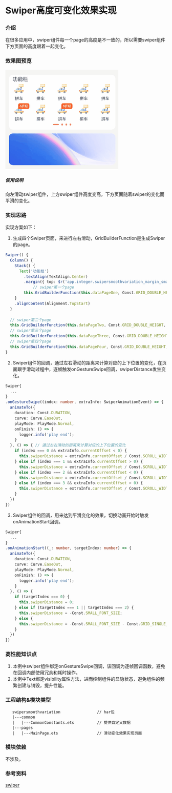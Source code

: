 # Swiper高度可变化效果实现

### 介绍

在很多应用中，swiper组件每一个page的高度是不一致的，所以需要swiper组件下方页面的高度跟着一起变化。

### 效果图预览

![](../../product/entry/src/main/resources/base/media/swiper_smooth_variation.gif)

##### 使用说明

向左滑动swiper组件，上方swiper组件高度变高，下方页面随着swiper的变化而平滑的变化。

### 实现思路

实现方案如下：
1. 生成四个Swiper页面，来进行左右滑动，GridBuilderFunction是生成Swiper的page。
```typescript
Swiper() {
  Column() {
    Stack() {
      Text('功能栏')
        .textAlign(TextAlign.Center)
        .margin({ top: $r('app.integer.swipersmoothvariation_margin_small'), left: $r('app.integer.swipersmoothvariation_default_padding') })
            // swiper第一个page
        this.GridBuilderFunction(this.dataPageOne, Const.GRID_DOUBLE_HEIGHT, Const.GRID_TEMPLATE)
    }
    .alignContent(Alignment.TopStart)
  }

  // swiper第二个page
  this.GridBuilderFunction(this.dataPageTwo, Const.GRID_DOUBLE_HEIGHT, Const.GRID_TEMPLATE)
  // swiper第三个page
  this.GridBuilderFunction(this.dataPageThree, Const.GRID_DOUBLE_HEIGHT, Const.GRID_TEMPLATE)
  // swiper第四个page
  this.GridBuilderFunction(this.dataPageFour, Const.GRID_DOUBLE_HEIGHT, Const.GRID_TEMPLATE)
}
```
2. Swiper组件的回调，通过左右滑动的距离来计算对应的上下位置的变化，在页面跟手滑动过程中，逐帧触发onGestureSwipe回调，swiperDistance发生变化。
```typescript
Swiper{
  ...
}
.onGestureSwipe((index: number, extraInfo: SwiperAnimationEvent) => {
  animateTo({
    duration: Const.DURATION,
    curve: Curve.EaseOut,
    playMode: PlayMode.Normal,
    onFinish: () => {
      logger.info('play end');
    }
  }, () => { // 通过左右滑动的距离来计算对应的上下位置的变化
    if (index === 0 && extraInfo.currentOffset < 0) {
      this.swiperDistance = extraInfo.currentOffset / Const.SCROLL_WIDTH * Const.SMALL_FONT_SIZE;
    } else if (index === 1 && extraInfo.currentOffset > 0) {
      this.swiperDistance = extraInfo.currentOffset / Const.SCROLL_WIDTH * Const.SMALL_FONT_SIZE - Const.SMALL_FONT_SIZE;
    } else if (index === 2 && extraInfo.currentOffset < 0) {
      this.swiperDistance = extraInfo.currentOffset / Const.SCROLL_WIDTH * Const.GRID_SINGLE_HEIGHT - Const.SMALL_FONT_SIZE;
    } else if (index === 3 && extraInfo.currentOffset > 0) {
      this.swiperDistance = extraInfo.currentOffset / Const.SCROLL_WIDTH * Const.GRID_SINGLE_HEIGHT - Const.SMALL_FONT_SIZE - Const.GRID_SINGLE_HEIGHT;
    }
  })
})
```
3. Swiper组件的回调，用来达到平滑变化的效果，切换动画开始时触发onAnimationStart回调。
```typescript
Swiper{
  ...
}
.onAnimationStart((_: number, targetIndex: number) => {
  animateTo({
    duration: Const.DURATION,
    curve: Curve.EaseOut,
    playMode: PlayMode.Normal,
    onFinish: () => {
      logger.info('play end');
    }
  }, () => {
    if (targetIndex === 0) {
      this.swiperDistance = 0;
    } else if (targetIndex === 1 || targetIndex === 2) {
      this.swiperDistance = -Const.SMALL_FONT_SIZE;
    } else {
      this.swiperDistance = -Const.SMALL_FONT_SIZE - Const.GRID_SINGLE_HEIGHT;
    }
  })
})
```
### 高性能知识点

1. 本例中swiper组件绑定onGestureSwipe回调，该回调为逐帧回调函数，避免在回调内部使用冗余和耗时操作。
2. 本例中Text绑定visibility属性方法，进而控制组件的显隐状态，避免组件的频繁创建与销毁，提升性能。

### 工程结构&模块类型

```
   swipersmoothvariation                // har包
   |---common
   |   |---CommonConstants.ets          // 提供自定义数据    
   |---pages
   |   |---MainPage.ets                 // 滑动变化效果实现页面
```

### 模块依赖

不涉及。

### 参考资料

[swiper](https://developer.huawei.com/consumer/cn/doc/harmonyos-references/ts-container-swiper-0000001774121298)

